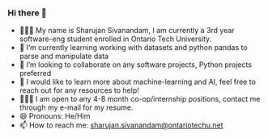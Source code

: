 ### Hi there 👋

<!--
**SharuSiv/SharuSiv** is a ✨ _special_ ✨ repository because its `README.md` (this file) appears on your GitHub profile.

Here are some ideas to get you started:

- 🌱 I’m currently learning ...
- 👯 I’m looking to collaborate on any software projects, Python projects preferred
- 🤔 I’m looking for help with
- 💬 Ask me about ...
- 📫 How to reach me: ...
- 😄 Pronouns: ...
- ⚡ Fun fact: ...
-->

* 👨🏽‍🎓 My name is Sharujan Sivanandam, I am currently a 3rd year software-eng student enrolled in Ontario Tech University. 
* 🌱 I’m currently learning working with datasets and python pandas to parse and manipulate data
* 👯 I’m looking to collaborate on any software projects, Python projects preferred
* 🤖 I would like to learn more about machine-learning and AI, feel free to reach out for any resources to help!
* 👨🏽‍💻 I am open to any 4-8 month co-op/internship positions, contact me through my e-mail for my resume.
* 😄 Pronouns: He/Him
* 📫 How to reach me: sharujan.sivanandam@ontariotechu.net 
